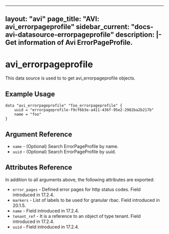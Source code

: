 <!--
    Copyright 2021 VMware, Inc.
    SPDX-License-Identifier: Mozilla Public License 2.0
-->
---
layout: "avi"
page_title: "AVI: avi_errorpageprofile"
sidebar_current: "docs-avi-datasource-errorpageprofile"
description: |-
  Get information of Avi ErrorPageProfile.
---

# avi_errorpageprofile

This data source is used to to get avi_errorpageprofile objects.

## Example Usage

```hcl
data "avi_errorpageprofile" "foo_errorpageprofile" {
    uuid = "errorpageprofile-f9cf6b3e-a411-436f-95e2-2982ba2b217b"
    name = "foo"
}
```

## Argument Reference

* `name` - (Optional) Search ErrorPageProfile by name.
* `uuid` - (Optional) Search ErrorPageProfile by uuid.

## Attributes Reference

In addition to all arguments above, the following attributes are exported:

* `error_pages` - Defined error pages for http status codes. Field introduced in 17.2.4.
* `markers` - List of labels to be used for granular rbac. Field introduced in 20.1.5.
* `name` - Field introduced in 17.2.4.
* `tenant_ref` - It is a reference to an object of type tenant. Field introduced in 17.2.4.
* `uuid` - Field introduced in 17.2.4.

